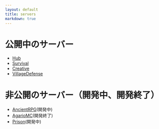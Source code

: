 ```yaml
---
layout: default
title: servers
markdown: true
---
```


# 公開中のサーバー

- [Hub](https://wiki.mcplay.biz/servers/hub/)
- [Survival](https://wiki.mcplay.biz/servers/survival/)
- [Creative](https://wiki.mcplay.biz/servers/creative/)
- [VillageDefense](#)

# 非公開のサーバー（開発中、開発終了）
- [AncientRPG](https://wiki.mcplay.biz/servers/ancientrpg/)(開発中)
- [AgarioMC](https://wiki.mcplay.biz/servers/agariomc/)(開発終了)
- [Prison](https://wiki.mcplay.biz/servers/prison/)(開発中)
